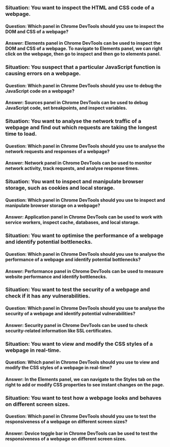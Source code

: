### Situation: You want to inspect the HTML and CSS code of a webpage.
#### Question: Which panel in Chrome DevTools should you use to inspect the DOM and CSS of a webpage?
#### Answer: Elements panel in Chrome DevTools can be used to inspect the DOM and CSS of a webpage. To navigate to Elements panel, we can right click on the webpage, then go to inspect and then go to elements panel.


### Situation: You suspect that a particular JavaScript function is causing errors on a webpage.
#### Question: Which panel in Chrome DevTools should you use to debug the JavaScript code on a webpage?
#### Answer: Sources panel in Chrome DevTools can be used to debug JavaScript code, set breakpoints, and inspect variables.


### Situation: You want to analyse the network traffic of a webpage and find out which requests are taking the longest time to load.
#### Question: Which panel in Chrome DevTools should you use to analyse the network requests and responses of a webpage?
#### Answer: Network panel in Chrome DevTools can be used to monitor network activity, track requests, and analyse response times.


### Situation: You want to inspect and manipulate browser storage, such as cookies and local storage.
#### Question: Which panel in Chrome DevTools should you use to inspect and manipulate browser storage on a webpage?
#### Answer: Application panel in Chrome DevTools can be used to work with service workers, inspect cache, databases, and local storage.


### Situation: You want to optimise the performance of a webpage and identify potential bottlenecks.
#### Question: Which panel in Chrome DevTools should you use to analyse the performance of a webpage and identify potential bottlenecks?
#### Answer: Performance panel in Chrome DevTools can be used to measure website performance and identify bottlenecks.


### Situation: You want to test the security of a webpage and check if it has any vulnerabilities.
#### Question: Which panel in Chrome DevTools should you use to analyse the security of a webpage and identify potential vulnerabilities?
#### Answer: Security panel in Chrome DevTools can be used to check security-related information like SSL certificates.

### Situation: You want to view and modify the CSS styles of a webpage in real-time.
#### Question: Which panel in Chrome DevTools should you use to view and modify the CSS styles of a webpage in real-time?
#### Answer: In the Elements panel, we can navigate to the Styles tab on the right to add or modify CSS properties to see instant changes on the page.


### Situation: You want to test how a webpage looks and behaves on different screen sizes.
#### Question: Which panel in Chrome DevTools should you use to test the responsiveness of a webpage on different screen sizes?
#### Answer: Device toggle bar in Chrome DevTools can be used to test the responsiveness of a webpage on different screen sizes.
